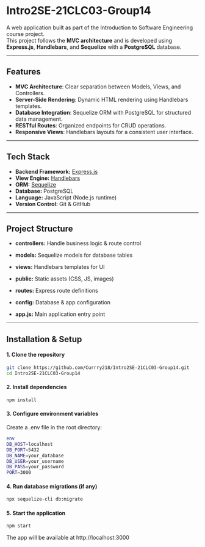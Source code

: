 # Intro2SE-21CLC03-Group14

A web application built as part of the Introduction to Software Engineering course project.  
This project follows the **MVC architecture** and is developed using **Express.js**, **Handlebars**, and **Sequelize** with a **PostgreSQL** database.

---

## Features
- **MVC Architecture**: Clear separation between Models, Views, and Controllers.
- **Server-Side Rendering**: Dynamic HTML rendering using Handlebars templates.
- **Database Integration**: Sequelize ORM with PostgreSQL for structured data management.
- **RESTful Routes**: Organized endpoints for CRUD operations.
- **Responsive Views**: Handlebars layouts for a consistent user interface.

---

## Tech Stack
- **Backend Framework:** [Express.js](https://expressjs.com/)
- **View Engine:** [Handlebars](https://handlebarsjs.com/)
- **ORM:** [Sequelize](https://sequelize.org/)
- **Database:** PostgreSQL
- **Language:** JavaScript (Node.js runtime)
- **Version Control:** Git & GitHub

---

## Project Structure
- **controllers:** Handle business logic & route control

- **models:** Sequelize models for database tables

- **views:** Handlebars templates for UI

- **public:** Static assets (CSS, JS, images)

- **routes:** Express route definitions

- **config:** Database & app configuration

- **app.js:** Main application entry point

---

## Installation & Setup
#### 1. Clone the repository
```bash
git clone https://github.com/Currry218/Intro2SE-21CLC03-Group14.git
cd Intro2SE-21CLC03-Group14
```
#### 2. Install dependencies
```bash
npm install
```

#### 3. Configure environment variables
Create a .env file in the root directory:
```bash
env
DB_HOST=localhost
DB_PORT=5432
DB_NAME=your_database
DB_USER=your_username
DB_PASS=your_password
PORT=3000
```
#### 4. Run database migrations (if any)
```bash
npx sequelize-cli db:migrate
```
#### 5. Start the application
```bash
npm start
```
The app will be available at http://localhost:3000

